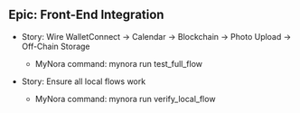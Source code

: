 ## Epic: Front-End Integration

- Story: Wire WalletConnect → Calendar → Blockchain → Photo Upload → Off-Chain Storage
  - MyNora command: mynora run test_full_flow

- Story: Ensure all local flows work
  - MyNora command: mynora run verify_local_flow
